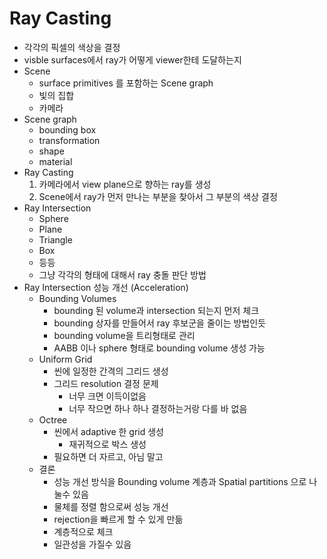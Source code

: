 # Ray Casting
- 각각의 픽셀의 색상을 결정
- visble surfaces에서 ray가 어떻게 viewer한테 도달하는지
- Scene
    - surface primitives 를 포함하는 Scene graph
    - 빛의 집합
    - 카메라
- Scene graph
    - bounding box
    - transformation
    - shape
    - material
- Ray Casting
    1. 카메라에서 view plane으로 향하는 ray를 생성
    2. Scene에서 ray가 먼저 만나는 부분을 찾아서 그 부분의 색상 결정
- Ray Intersection
    - Sphere
    - Plane
    - Triangle
    - Box
    - 등등
    - 그냥 각각의 형태에 대해서 ray 충돌 판단 방법
- Ray Intersection 성능 개선 (Acceleration)
    - Bounding Volumes
        - bounding 된 volume과 intersection 되는지 먼저 체크
        - bounding 상자를 만들어서 ray 후보군을 줄이는 방법인듯
        - bounding volume을 트리형태로 관리
        - AABB 이나 sphere 형태로 bounding volume 생성 가능
    - Uniform Grid
        - 씬에 일정한 간격의 그리드 생성
        - 그리드 resolution 결정 문제
            - 너무 크면 이득이없음
            - 너무 작으면 하나 하나 결정하는거랑 다를 바 없음
    - Octree
        - 씬에서 adaptive 한 grid 생성
            - 재귀적으로 박스 생성
        - 필요하면 더 자르고, 아님 말고
    - 결론
        - 성능 개선 방식을 Bounding volume 계층과 Spatial partitions 으로 나눌수 있음
        - 물체를 정렬 함으로써 성능 개선
        - rejection을 빠르게 할 수 있게 만듦
        - 계층적으로 체크
        - 일관성을 가질수 있음